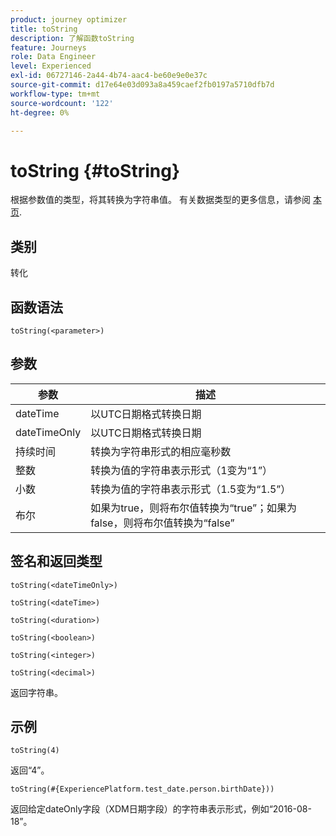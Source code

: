 ```yaml
---
product: journey optimizer
title: toString
description: 了解函数toString
feature: Journeys
role: Data Engineer
level: Experienced
exl-id: 06727146-2a44-4b74-aac4-be60e9e0e37c
source-git-commit: d17e64e03d093a8a459caef2fb0197a5710dfb7d
workflow-type: tm+mt
source-wordcount: '122'
ht-degree: 0%

---
```


# toString {#toString}

根据参数值的类型，将其转换为字符串值。 有关数据类型的更多信息，请参阅 [本页](../expression/data-types.md).

## 类别

转化

## 函数语法

`toString(<parameter>)`

## 参数

| 参数 | 描述 |
|--- |--- |
| dateTime | 以UTC日期格式转换日期 |
| dateTimeOnly | 以UTC日期格式转换日期 |
| 持续时间 | 转换为字符串形式的相应毫秒数 |
| 整数 | 转换为值的字符串表示形式（1变为“1”） |
| 小数 | 转换为值的字符串表示形式（1.5变为“1.5”） |
| 布尔 | 如果为true，则将布尔值转换为“true”；如果为false，则将布尔值转换为“false” |

## 签名和返回类型

`toString(<dateTimeOnly>)`

`toString(<dateTime>)`

`toString(<duration>)`

`toString(<boolean>)`

`toString(<integer>)`

`toString(<decimal>)`

返回字符串。

## 示例

`toString(4)`

返回“4”。

`toString(#{ExperiencePlatform.test_date.person.birthDate}))`

返回给定dateOnly字段（XDM日期字段）的字符串表示形式，例如“2016-08-18”。
